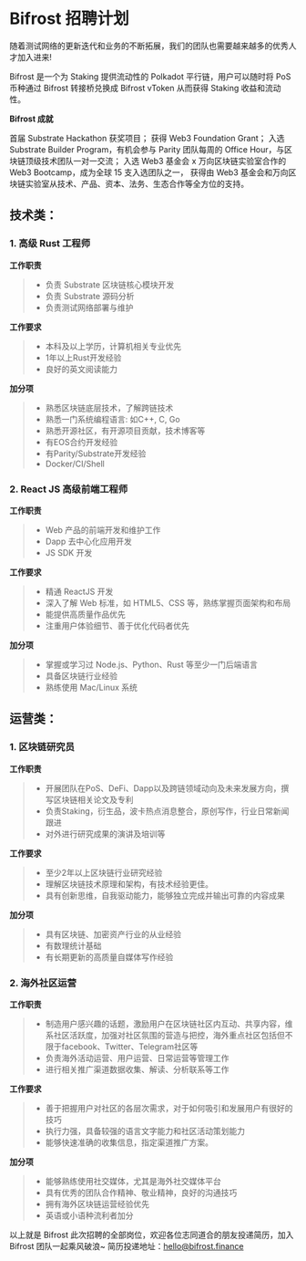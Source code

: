 # Bifrost 招聘计划

随着测试网络的更新迭代和业务的不断拓展，我们的团队也需要越来越多的优秀人才加入进来!

Bifrost 是一个为 Staking 提供流动性的 Polkadot 平行链，用户可以随时将 PoS 币种通过 Bifrost 转接桥兑换成 Bifrost vToken 从而获得 Staking 收益和流动性。

**Bifrost 成就** 

首届 Substrate Hackathon 获奖项目； 
获得 Web3 Foundation Grant； 
入选 Substrate Builder Program，有机会参与 Parity 团队每周的 Office Hour，与区块链顶级技术团队一对一交流； 
入选 Web3 基金会 x 万向区块链实验室合作的 Web3 Bootcamp，成为全球 15 支入选团队之一，
获得由 Web3 基金会和万向区块链实验室从技术、产品、资本、法务、生态合作等全方位的支持。

## **技术类：**

### **1. 高级 Rust 工程师**

**工作职责**

> - 负责 Substrate 区块链核心模块开发
> - 负责 Substrate 源码分析
> - 负责测试网络部署与维护

**工作要求**

> - 本科及以上学历，计算机相关专业优先
> - 1年以上Rust开发经验
> - 良好的英文阅读能力

**加分项**

> - 熟悉区块链底层技术，了解跨链技术
> - 熟悉一门系统编程语言: 如C++, C, Go
> - 熟悉开源社区，有开源项目贡献，技术博客等
> - 有EOS合约开发经验
> - 有Parity/Substrate开发经验
> - Docker/CI/Shell



### **2. React JS 高级前端工程师**

**工作职责**

> - Web 产品的前端开发和维护工作
> - Dapp 去中心化应用开发
> - JS SDK 开发

**工作要求**

> - 精通 ReactJS 开发
> - 深入了解 Web 标准，如 HTML5、CSS 等，熟练掌握页面架构和布局
> - 能提供高质量作品优先
> - 注重用户体验细节、善于优化代码者优先

**加分项**

> - 掌握或学习过 Node.js、Python、Rust 等至少一门后端语言
> - 具备区块链行业经验
> - 熟练使用 Mac/Linux 系统

## **运营类：**

### **1. 区块链研究员**

**工作职责**

> - 开展团队在PoS、DeFi、Dapp以及跨链领域动向及未来发展方向，撰写区块链相关论文及专利
> - 负责Staking，衍生品，波卡热点消息整合，原创写作，行业日常新闻跟进
> - 对外进行研究成果的演讲及培训等

**工作要求**

> - 至少2年以上区块链行业研究经验
> - 理解区块链技术原理和架构，有技术经验更佳。
> - 具有创新思维，自我驱动能力，能够独立完成并输出可靠的内容成果

**加分项**

> - 具有区块链、加密资产行业的从业经验
> - 有数理统计基础
> - 有长期更新的高质量自媒体写作经验

### **2. 海外社区运营**

**工作职责**

> - 制造用户感兴趣的话题，激励用户在区块链社区内互动、共享内容，维系社区活跃度，加强对社区氛围的营造与把控，海外重点社区包括但不限于facebook、Twitter、Telegram社区等
> - 负责海外活动运营、用户运营、日常运营等管理工作
> - 进行相关推广渠道数据收集、解读、分析联系等工作

**工作要求**

> - 善于把握用户对社区的各层次需求，对于如何吸引和发展⽤户有很好的技巧
> - 执行力强，具备较强的语言文字能力和社区活动策划能力
> - 能够快速准确的收集信息，指定渠道推广方案。

**加分项**

> - 能够熟练使用社交媒体，尤其是海外社交媒体平台
> - 具有优秀的团队合作精神、敬业精神，良好的沟通技巧
> - 拥有海外区块链运营经验优先
> - 英语或小语种流利者加分



以上就是 Bifrost 此次招聘的全部岗位，欢迎各位志同道合的朋友投递简历，加入 Bifrost 团队一起乘风破浪~
简历投递地址：<hello@bifrost.finance>
